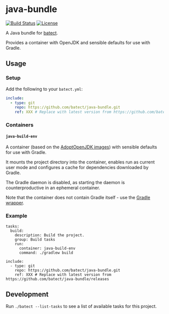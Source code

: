 # java-bundle

[![Build Status](https://img.shields.io/github/workflow/status/batect/java-bundle/Pipeline/master)](https://github.com/batect/java-bundle/actions?query=workflow%3APipeline+branch%3Amaster)
[![License](https://img.shields.io/github/license/batect/java-bundle.svg)](https://opensource.org/licenses/Apache-2.0)

A Java bundle for [batect](https://batect.dev).

Provides a container with OpenJDK and sensible defaults for use with Gradle.

## Usage

### Setup

Add the following to your `batect.yml`:

```yaml
include:
  - type: git
    repo: https://github.com/batect/java-bundle.git
    ref: XXX # Replace with latest version from https://github.com/batect/java-bundle/releases
```

### Containers

#### `java-build-env`

A container (based on the [AdoptOpenJDK images](https://hub.docker.com/_/openjdk)) with sensible defaults for use with Gradle.

It mounts the project directory into the container, enables run as current user mode and configures a cache for dependencies downloaded by Gradle.

The Gradle daemon is disabled, as starting the daemon is counterproductive in an ephemeral container.

Note that the container does not contain Gradle itself - use the [Gradle wrapper](https://docs.gradle.org/current/userguide/gradle_wrapper.html).

### Example

```
tasks:
  build:
    description: Build the project.
    group: Build tasks
    run:
      container: java-build-env
      command: ./gradlew build

include:
  - type: git
    repo: https://github.com/batect/java-bundle.git
    ref: XXX # Replace with latest version from https://github.com/batect/java-bundle/releases
```

## Development

Run `./batect --list-tasks` to see a list of available tasks for this project.
